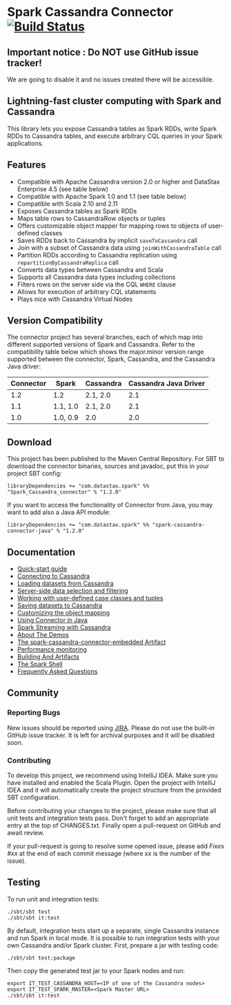 # Spark Cassandra Connector [![Build Status](https://travis-ci.org/datastax/spark-cassandra-connector.svg)](http://travis-ci.org/datastax/spark-cassandra-connector)

## Important notice : Do NOT use GitHub issue tracker!
We are going to disable it and no issues created there will be accessible.

## Lightning-fast cluster computing with Spark and Cassandra

This library lets you expose Cassandra tables as Spark RDDs, write Spark RDDs to Cassandra tables, and
execute arbitrary CQL queries in your Spark applications.

## Features

 - Compatible with Apache Cassandra version 2.0 or higher and DataStax Enterprise 4.5 (see table below)
 - Compatible with Apache Spark 1.0 and 1.1 (see table below)
 - Compatible with Scala 2.10 and 2.11
 - Exposes Cassandra tables as Spark RDDs
 - Maps table rows to CassandraRow objects or tuples
 - Offers customizable object mapper for mapping rows to objects of user-defined classes
 - Saves RDDs back to Cassandra by implicit `saveToCassandra` call
 - Join with a subset of Cassandra data using `joinWithCassandraTable` call
 - Partition RDDs according to Cassandra replication using `repartitionByCassandraReplica` call
 - Converts data types between Cassandra and Scala
 - Supports all Cassandra data types including collections
 - Filters rows on the server side via the CQL `WHERE` clause 
 - Allows for execution of arbitrary CQL statements
 - Plays nice with Cassandra Virtual Nodes

## Version Compatibility

The connector project has several branches, each of which map into different supported versions of Spark and Cassandra. Refer to the compatibility table below which shows the major.minor version range supported between the connector, Spark, Cassandra, and the Cassandra Java driver:

| Connector | Spark         | Cassandra | Cassandra Java Driver |
| --------- | ------------- | --------- | --------------------- |
| 1.2       | 1.2           | 2.1, 2.0  | 2.1                   |
| 1.1       | 1.1, 1.0      | 2.1, 2.0  | 2.1                   |
| 1.0       | 1.0, 0.9      | 2.0       | 2.0                   |


## Download
This project has been published to the Maven Central Repository.
For SBT to download the connector binaries, sources and javadoc, put this in your project 
SBT config:
                                                                                                                           
    libraryDependencies += "com.datastax.spark" %% "Spark_Cassandra_connector" % "1.2.0"

If you want to access the functionality of Connector from Java, you may want to add also a Java API module:

    libraryDependencies += "com.datastax.spark" %% "spark-cassandra-connector-java" % "1.2.0"

## Documentation

  - [Quick-start guide](doc/0_quick_start.md)
  - [Connecting to Cassandra](doc/1_connecting.md)
  - [Loading datasets from Cassandra](doc/2_loading.md)
  - [Server-side data selection and filtering](doc/3_selection.md)   
  - [Working with user-defined case classes and tuples](doc/4_mapper.md)
  - [Saving datasets to Cassandra](doc/5_saving.md)
  - [Customizing the object mapping](doc/6_advanced_mapper.md)
  - [Using Connector in Java](doc/7_java_api.md)
  - [Spark Streaming with Cassandra](doc/8_streaming.md)
  - [About The Demos](doc/9_demos.md)
  - [The spark-cassandra-connector-embedded Artifact](doc/10_embedded.md)
  - [Performance monitoring](doc/11_metrics.md)
  - [Building And Artifacts](doc/12_building_and_artifacts.md)
  - [The Spark Shell](doc/13_spark_shell.md)
  - [Frequently Asked Questions](doc/FAQ.md)
    
## Community
### Reporting Bugs
New issues should be reported using [JIRA](https://datastax-oss.atlassian.net/browse/SPARKC/).
Please do not use the built-in GitHub issue tracker.
It is left for archival purposes and it will be disabled soon.

### Contributing
To develop this project, we recommend using IntelliJ IDEA. 
Make sure you have installed and enabled the Scala Plugin.
Open the project with IntelliJ IDEA and it will automatically create the project structure
from the provided SBT configuration.

Before contributing your changes to the project, please make sure that all unit tests and integration tests pass.
Don't forget to add an appropriate entry at the top of CHANGES.txt.
Finally open a pull-request on GitHub and await review. 

If your pull-request is going to resolve some opened issue, please add *Fixes \#xx* at the 
end of each commit message (where *xx* is the number of the issue).

## Testing
To run unit and integration tests:

    ./sbt/sbt test
    ./sbt/sbt it:test

By default, integration tests start up a separate, single Cassandra instance and run Spark in local mode.
It is possible to run integration tests with your own Cassandra and/or Spark cluster.
First, prepare a jar with testing code:
    
    ./sbt/sbt test:package
    
Then copy the generated test jar to your Spark nodes and run:    

    export IT_TEST_CASSANDRA_HOST=<IP of one of the Cassandra nodes>
    export IT_TEST_SPARK_MASTER=<Spark Master URL>
    ./sbt/sbt it:test
